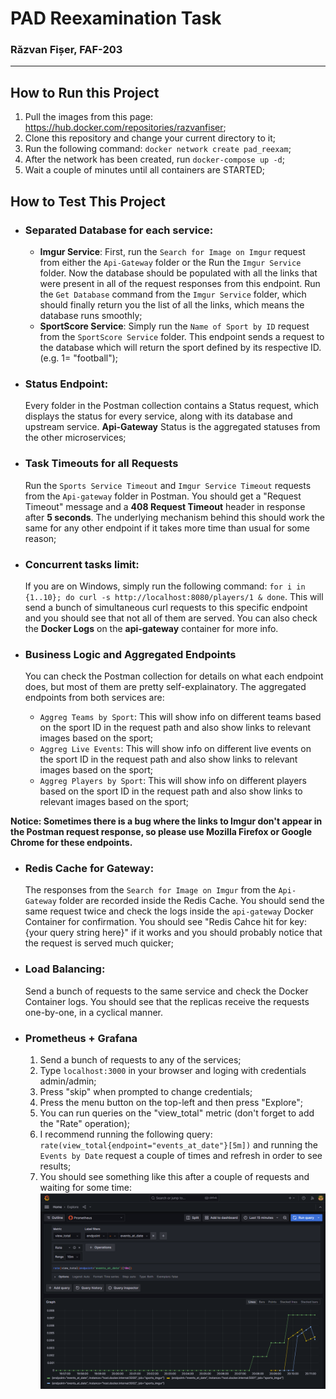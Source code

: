 # PAD Reexamination Task
### Răzvan Fișer, FAF-203
_______
## How to Run this Project
1. Pull the images from this page: https://hub.docker.com/repositories/razvanfiser;
2. Clone this repository and change your current directory to it;
3. Run the following command: `docker network create pad_reexam`;
4. After the network has been created, run `docker-compose up -d`;
5. Wait a couple of minutes until all containers are STARTED;

## How to Test This Project

* ### Separated Database for each service:
    * **Imgur Service**: First, run the `Search for Image on Imgur` request from either the `Api-Gateway` folder or the 
  Run the `Imgur Service` folder. Now the database should be populated with all the links that were 
  present in all of the request responses from this endpoint. Run the `Get Database` 
  command from the `Imgur Service` folder, which should finally return you the list of all the links, which means the database runs smoothly;
    * **SportScore Service**: Simply run the `Name of Sport by ID` request from the `SportScore Service` folder. This endpoint sends a request to the database which will return the sport defined by
  its respective ID. (e.g. 1= "football");

* ### Status Endpoint:
    Every folder in the Postman collection contains a Status request, which displays the
    status for every service, along with its database and upstream service. **Api-Gateway**
    Status is the aggregated statuses from the other microservices;
* ###  Task Timeouts for all Requests
    Run the `Sports Service Timeout` and `Imgur Service Timeout` requests from the `Api-gateway` folder in Postman. You 
should get a "Request Timeout" message and a <b>408 Request Timeout</b> header
in response after **5 seconds**. The underlying mechanism behind this should work the same
for any other endpoint if it takes more time than usual for some reason;

* ### Concurrent tasks limit:
    If you are on Windows, simply run the following command:
`for i in {1..10}; do curl -s http://localhost:8080/players/1 & done`. This will send
a bunch of simultaneous curl requests to this specific endpoint and you should see that not all
of them are served. You can also check the **Docker Logs** on the **api-gateway** container for more info.

* ### Business Logic and Aggregated Endpoints
    You can check the Postman collection for details on what each endpoint does, but most of them are
pretty self-explainatory. The aggregated endpoints from both services are:
  * `Aggreg Teams by Sport`: This will show info on different teams based on the sport ID in the request
  path and also show links to relevant images based on the sport;
  * `Aggreg Live Events`: This will show info on different live events on the sport ID in the request
  path and also show links to relevant images based on the sport;
  * `Aggreg Players by Sport`: This will show info on different players based on the sport ID in the request
  path and also show links to relevant images based on the sport;

**Notice: Sometimes there is a bug where the links to Imgur don't appear in the Postman request response,
so please use Mozilla Firefox or Google Chrome for these endpoints.**

* ### Redis Cache for Gateway:
    The responses from the `Search for Image on Imgur` from the `Api-Gateway` folder are
    recorded inside the Redis Cache. You should send the same request twice and check the logs inside the
    `api-gateway` Docker Container for confirmation. You should see "Redis Cahce hit for key: {your query string here}"
    if it works and you should probably notice that the request is served much quicker;
* ### Load Balancing:
    Send a bunch of requests to the same service and check the Docker Container logs. You should see
    that the replicas receive the requests one-by-one, in a cyclical manner. 
* ### Prometheus + Grafana
  1. Send a bunch of requests to any of the services;
  2. Type `localhost:3000` in your browser and loging with credentials admin/admin;
  3. Press "skip" when prompted to change credentials;
  4. Press the menu button on the top-left and then press "Explore";
  5. You can run queries on the "view_total" metric (don't forget to add the "Rate" operation);
  6. I recommend running the following query: `rate(view_total{endpoint="events_at_date"}[5m])` and 
  running the `Events by Date` request a couple of times and refresh in order to see results;
  7. You should see something like this after a couple of requests and waiting for some time:
  ![grafana request example](grafana.png "Grafana Request Example")